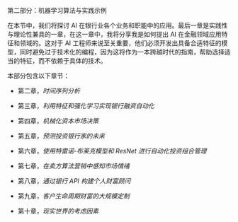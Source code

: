 第二部分：机器学习算法与实践示例

在本节中，我们将探讨 AI 在银行业各个业务和职能中的应用。最后一章是实践性与理论性兼具的一章，在这一章中，我将分享我是如何提出 AI 在金融领域应用特征和领域的。这对于 AI 工程师来说至关重要，他们必须开发出具备合适特征的模型，同时避免过于技术化的编程，因为这将作为一本跨越时代的指南，帮助选择适当的特征，而不依赖于具体的技术。

本部分包含以下章节：

+   第二章，*时间序列分析*

+   第三章，*利用特征和强化学习实现银行融资自动化*

+   第四章，*机械化资本市场决策*

+   第五章，*预测投资银行家的未来*

+   第六章，*使用特雷诺-布莱克模型和 ResNet 进行自动化投资组合管理*

+   第七章，*在卖方算法营销中感知市场情绪*

+   第八章，*通过银行 API 构建个人财富顾问*

+   第九章，*客户生命周期财富的大规模定制*

+   第十章，*现实世界的考虑因素*
